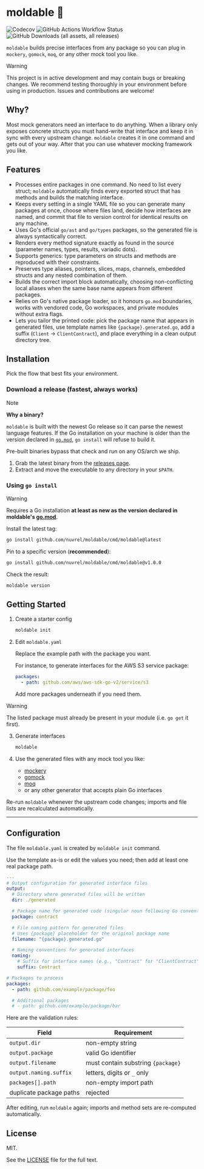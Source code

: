 # moldable 🔧

![Codecov](https://img.shields.io/codecov/c/github/nuvrel/moldable?token=TVYGWXRKB9&style=social)
![GitHub Actions Workflow Status](https://img.shields.io/github/actions/workflow/status/nuvrel/moldable/test?style=social)
![GitHub Downloads (all assets, all releases)](https://img.shields.io/github/downloads/nuvrel/moldable/total?style=social)

`moldable` builds precise interfaces from any package so you can plug in `mockery`, `gomock`, `moq`, or any other mock tool you like.

> [!WARNING]
> This project is in active development and may contain bugs or breaking changes. We recommend testing thoroughly in your environment before using in production. Issues and contributions are welcome!

## Why?

Most mock generators need an interface to do anything. When a library only exposes concrete structs you must hand-write that interface and keep it in sync with every upstream change. `moldable` creates it in one command and gets out of your way. After that you can use whatever mocking framework you like.

## Features

- Processes entire packages in one command. No need to list every struct; `moldable` automatically finds every exported struct that has methods and builds the matching interface.
- Keeps every setting in a single YAML file so you can generate many packages at once, choose where files land, decide how interfaces are named, and commit that file to version control for identical results on any machine.
- Uses Go's official `go/ast` and `go/types` packages, so the generated file is always syntactically correct.
- Renders every method signature exactly as found in the source (parameter names, types, results, variadic dots).
- Supports generics: type parameters on structs and methods are reproduced with their constraints.
- Preserves type aliases, pointers, slices, maps, channels, embedded structs and any nested combination of them.
- Builds the correct import block automatically, choosing non-conflicting local aliases when the same base name appears from different packages.
- Relies on Go's native package loader, so it honours `go.mod` boundaries, works with vendored code, Go workspaces, and private modules without extra flags.
- Lets you tailor the printed code: pick the package name that appears in generated files, use template names like `{package}.generated.go`, add a suffix (`Client` → `ClientContract`), and place everything in a clean output directory tree.

## Installation

Pick the flow that best fits your environment.

### Download a release (fastest, always works)

> [!NOTE]
> **Why a binary?**
>
> `moldable` is built with the newest Go release so it can parse the newest language features. If the Go installation on your machine is older than the version declared in [`go.mod`](go.mod), `go install` will refuse to build it.
>
> Pre-built binaries bypass that check and run on any OS/arch we ship.

1. Grab the latest binary from the [releases page](https://github.com/nuvrel/moldable/releases).
2. Extract and move the executable to any directory in your `$PATH`.

### Using `go install`

> [!WARNING]
> Requires a Go installation **at least as new as the version declared in moldable's [go.mod](go.mod)**.

Install the latest tag:

```bash
go install github.com/nuvrel/moldable/cmd/moldable@latest
```

Pin to a specific version (**recommended**):

```bash
go install github.com/nuvrel/moldable/cmd/moldable@v1.0.0
```

Check the result:

```bash
moldable version
```

## Getting Started

1. Create a starter config

    ```bash
    moldable init
    ```

2. Edit `moldable.yaml`

    Replace the example path with the package you want.

    For instance, to generate interfaces for the AWS S3 service package:

    ```yaml
    packages:
      - path: github.com/aws/aws-sdk-go-v2/service/s3
    ```

    Add more packages underneath if you need them.

> [!WARNING]
> The listed package must already be present in your module (i.e. `go get` it first).

3. Generate interfaces

    ```bash
    moldable
    ```

4. Use the generated files with any mock tool you like:

    - [mockery](https://github.com/vektra/mockery)
    - [gomock](https://github.com/uber-go/mock)
    - [moq](https://github.com/matryer/moq)
    - or any other generator that accepts plain Go interfaces

Re-run `moldable` whenever the upstream code changes; imports and file lists are recalculated automatically.

--------------------------------------------------
## Configuration

The file `moldable.yaml` is created by `moldable init` command.

Use the template as-is or edit the values you need; then add at least one real package path.

```yaml
---
# Output configuration for generated interface files
output:
  # Directory where generated files will be written
  dir: ./generated

  # Package name for generated code (singular noun following Go conventions)
  package: contract

  # File naming pattern for generated files
  # Uses {package} placeholder for the original package name
  filename: "{package}.generated.go"

  # Naming conventions for generated interfaces
  naming:
    # Suffix for interface names (e.g., "Contract" for "ClientContract")
    suffix: Contract

# Packages to process
packages:
  - path: github.com/example/package/foo

  # Additional packages
  # - path: github.com/example/package/bar

```

Here are the validation rules:

| Field | Requirement |
|-------|-------------|
| `output.dir` | non-empty string |
| `output.package` | valid Go identifier |
| `output.filename` | must contain substring `{package}` |
| `output.naming.suffix` | letters, digits or `_` only |
| `packages[].path` | non-empty import path |
| duplicate package paths | rejected |

After editing, run `moldable` again; imports and method sets are re-computed automatically.

## License

MIT.

See the [LICENSE](LICENSE.md) file for the full text.
